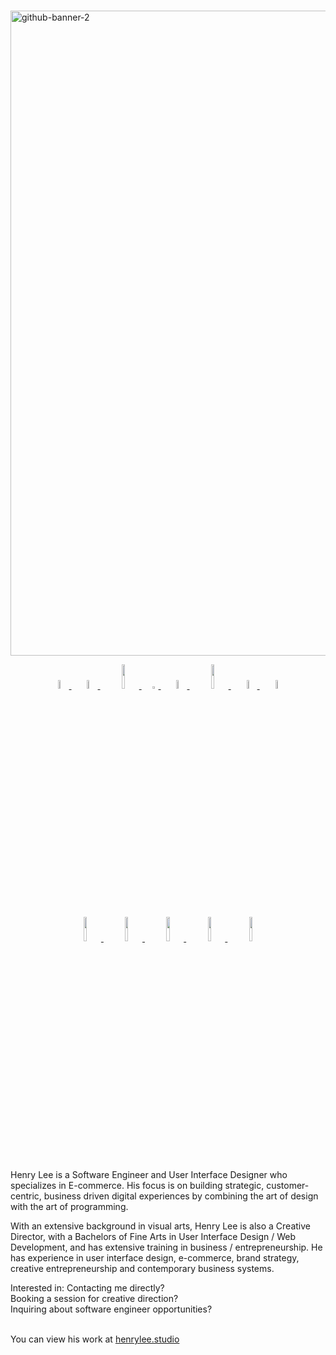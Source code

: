 # 

<a href = "https://henrylee.studio/"><a href = "https://henrylee.studio/">
<img width="1032" alt="github-banner-2" src="https://github.com/henryleestudio/henryleestudio/assets/101936420/88f3e09c-e25e-4b7e-ba8c-1540f9c6b6a3"
alt = "Portfolio" alt = "Portfolio"></a>

<p align="center">
  <a href="https://henrylee.studio/" target="_blank">
    <img src="https://user-images.githubusercontent.com/101936420/175752566-bcb24006-569a-4ed6-991d-25793db22dd3.png" width="6%"/>
  </a>&nbsp&nbsp

  <a href="https://henrylee.studio/" target="_blank">
    <img src="https://user-images.githubusercontent.com/101936420/175752553-5e633f17-ad7e-4226-af52-66bcc23b79d6.png" width="6%"/>
  </a>&nbsp&nbsp

  <a href="https://henrylee.studio/" target="_blank">
    <img src="https://user-images.githubusercontent.com/101936420/175752559-35fd16cb-9972-451a-a2c5-ed6c2cdbbb5f.png" width="10%"/>
  </a>&nbsp&nbsp

  <a href="https://henrylee.studio/" target="_blank">
    <img src="https://user-images.githubusercontent.com/101936420/175753640-f1870620-6e56-4ca3-a226-e71c6fb5d39a.png" width="3%"/>
  </a>&nbsp&nbsp

  <a href="https://henrylee.studio/" target="_blank">
    <img src="https://user-images.githubusercontent.com/101936420/175752590-77571b58-d3bb-4d4f-b334-6e7b724c9f2e.png" width="6%"/>
  </a>&nbsp&nbsp

  <a href="https://henrylee.studio/" target="_blank">
    <img src="https://user-images.githubusercontent.com/101936420/175752599-1fed0463-9123-4573-95fe-193ea6a4b7af.png" width="10%"/>
  </a>&nbsp&nbsp  

  <a href="https://henrylee.studio/" target="_blank">
    <img src="https://user-images.githubusercontent.com/101936420/175752607-96bf6364-e6ee-4d28-af4d-acf6f1f93203.png" width="6%"/>
  </a>&nbsp&nbsp

  <a href="https://henrylee.studio/" target="_blank">
    <img src="https://user-images.githubusercontent.com/101936420/175752569-35e46914-6b83-4e30-9a56-95a21c11eb54.png" width="6%"/>
  </a>
</p>

<p align="center">
  <a href="https://henrylee.studio/" target="_blank">
    <img src="https://user-images.githubusercontent.com/101936420/172000054-7df36c23-7223-488f-8ecd-9f6bb4a79ff4.png" width="10%"/>
  </a>
&nbsp&nbsp
  <a href="https://www.linkedin.com/in/henry-lee-studio/" target="_blank">
    <img src="https://user-images.githubusercontent.com/101936420/172000064-68bffe39-7735-44bf-8b9e-5228913c5eed.png" width="10%"/>
  </a>
&nbsp&nbsp
  <a href="https://twitter.com/henryleestudio" target="_blank">
    <img src="https://user-images.githubusercontent.com/101936420/172000066-76823694-4946-4c18-9b6c-866c9428a49c.png" width="10%"/>
  </a>
&nbsp&nbsp
  <a href="https://angel.co/u/henry-lee-studio" target="_blank">
      <img src="https://user-images.githubusercontent.com/101936420/172000074-c75d3108-337c-4756-8a45-f05912613242.png" width="10%"/>
  </a>
&nbsp&nbsp
  <a href="https://henrylee.studio/images/resume/henry-lee-resume-shopify-design-development.pdf" target="_blank">
      <img src="https://user-images.githubusercontent.com/101936420/172000081-20e4d8e7-7785-4e19-94a9-4be5cf40506c.png" width="10%"/>
  </a>
  </p>

Henry Lee is a Software Engineer and User Interface Designer who specializes in E-commerce. His focus is on building strategic, customer-centric, business driven digital experiences by combining the art of design with the art of programming.

With an extensive background in visual arts, Henry Lee is also a Creative Director, with a Bachelors of Fine Arts in User Interface Design / Web Development, and has extensive training in business / entrepreneurship. He has experience in user interface design, e-commerce, brand strategy, creative entrepreneurship and contemporary business systems.

Interested in:
Contacting me directly? <br>
Booking a session for creative direction? <br>
Inquiring about software engineer opportunities? <br>
<br>

You can view his work at <a href = "https://henrylee.studio/">henrylee.studio</a>

